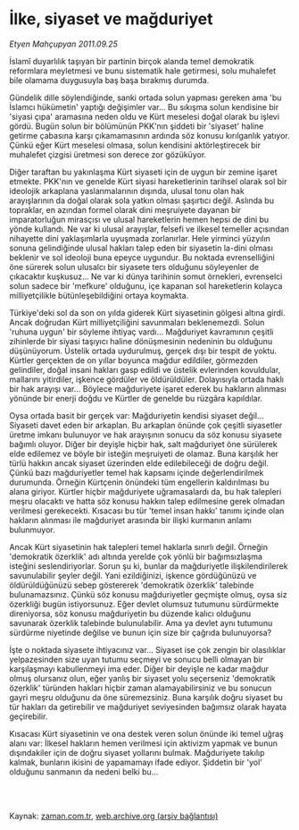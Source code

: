 # İlke, siyaset ve mağduriyet

*Etyen Mahçupyan 2011.09.25*

<td class="columnist-detail">
<p>İslamî duyarlılık taşıyan bir partinin birçok alanda temel demokratik reformlara meyletmesi ve bunu sistematik hale getirmesi, solu muhalefet bile olamama duygusuyla baş başa bırakmış durumda.</p>
<p>
<div id="haberMetinDiv">
<p>Gündelik dille söylendiğinde, sanki ortada solun yapması gereken ama 'bu İslamcı hükümetin' yaptığı değişimler var... Bu sıkışma solun kendisine bir 'siyasi çıpa' aramasına neden oldu ve Kürt meselesi doğal olarak bu işlevi gördü. Bugün solun bir bölümünün PKK'nın şiddeti bir 'siyaset' haline getirme çabasına karşı çıkamamasının ardında söz konusu kırılganlık yatıyor. Çünkü eğer Kürt meselesi olmasa, solun kendisini aktörleştirecek bir muhalefet çizgisi üretmesi son derece zor gözüküyor.
<p> Diğer taraftan bu yakınlaşma Kürt siyaseti için de uygun bir zemine işaret etmekte. PKK'nın ve genelde Kürt siyasi hareketlerinin tarihsel olarak sol bir ideolojik arkaplana yaslanmalarının dışında, ulusal tonu olan hak arayışlarının da doğal olarak sola yatkın olması şaşırtıcı değil. Aslında bu topraklar, en azından formel olarak dini meşruiyete dayanan bir imparatorluğun mirasçısı ve ulusal hareketlerin hemen hepsi de dini bu yönde kullandı. Ne var ki ulusal arayışlar, felsefi ve ilkesel temeller açısından nihayette dini yaklaşımlarla uyuşmada zorlanırlar. Hele yirminci yüzyılın sonuna gelindiğinde ulusal hakları talep eden bir siyasetin la-dini olması beklenir ve sol ideoloji buna epeyce uygundur. Bu noktada evrenselliğini öne sürerek solun ulusalcı bir siyasete ters olduğunu söyleyenler de çıkacaktır kuşkusuz... Ne var ki dünya tarihinin somut örnekleri, evrenselci solun sadece bir 'mefkure' olduğunu, içe kapanan sol hareketlerin kolayca milliyetçilikle bütünleşebildiğini ortaya koymakta. 
<p>Türkiye'deki sol da son on yılda giderek Kürt siyasetinin gölgesi altına girdi. Ancak doğrudan Kürt milliyetçiliğini savunmaları beklenemezdi. Solun 'ruhuna uygun' bir söyleme ihtiyaç vardı... Mağduriyet kavramının çeşitli zihinlerde bir siyasi taşıyıcı haline dönüşmesinin nedeninin bu olduğunu düşünüyorum. Üstelik ortada uydurulmuş, gerçek dışı bir tespit de yoktu. Kürtler gerçekten de on yıllar boyunca mağdur edildiler, görmezden gelindiler, doğal insani hakları gasp edildi ve üstelik evlerinden kovuldular, mallarını yitirdiler, işkence gördüler ve öldürüldüler. Dolayısıyla ortada haklı bir hak arayışı var... Böylece mağduriyete işaret ederek bu hakların alınması yönünde bir enerji doğdu ve Kürtler de genelde bu rüzgâra kapıldılar.
<p>Oysa ortada basit bir gerçek var: Mağduriyetin kendisi siyaset değil... Siyaseti davet eden bir arkaplan. Bu arkaplan önünde çok çeşitli siyasetler üretme imkanı bulunuyor ve hak arayışının sonucu da söz konusu siyasete bağımlı oluyor. Diğer bir deyişle hiçbir hak, salt mağduriyet öne sürülerek elde edilemez ve böyle bir isteğin meşruiyeti de olamaz. Buna karşılık her türlü hakkın ancak siyaset üzerinden elde edilebileceği de doğru değil. Çünkü bazı mağduriyetler temel hak kapsamı içinde değerlendirilmek durumunda. Örneğin Kürtçenin önündeki tüm engellerin kaldırılması bu alana giriyor. Kürtler hiçbir mağduriyete uğramasalardı da, bu hak talepleri meşru olacaktı ve hatta söz konusu hakkın talep edilmesine gerek olmadan verilmesi gerekecekti. Kısacası bu tür 'temel insan hakkı' tanımı içinde olan hakların alınması ile mağduriyet arasında bir ilişki kurmanın anlamı bulunmuyor.
<p> Ancak Kürt siyasetinin hak talepleri temel haklarla sınırlı değil. Örneğin 'demokratik özerklik' adı altında yerelde çok yönlü bir bağımsızlaşma isteğini seslendiriyorlar. Sorun şu ki, bunlar da mağduriyetle ilişkilendirilerek savunulabilir şeyler değil. Yani ezildiğinizi, işkence gördüğünüzü ve öldürüldüğünüzü sebep göstererek 'demokratik özerklik' talebinde bulunamazsınız. Çünkü söz konusu mağduriyetler geçmişte olmuş, oysa siz özerkliği bugün istiyorsunuz. Eğer devlet olumsuz tutumunu sürdürmekte direniyorsa, söz konusu mağduriyetin bu düzende kalıcı olduğunu savunarak özerklik talebinde bulunulabilir. Ama ya devlet aynı tutumunu sürdürme niyetinde değilse ve bunun için size bir çağrıda bulunuyorsa?
<p> İşte o noktada siyasete ihtiyacınız var... Siyaset ise çok zengin bir olasılıklar yelpazesinden size uyan tutumu seçmeyi ve sonucu belli olmayan bir karşılaşmayı kabullenmeyi ima eder. Diğer bir deyişle ne kadar mağdur olmuş olursanız olun, eğer yanlış bir siyaset yolu seçerseniz 'demokratik özerklik' türünden hakları hiçbir zaman alamayabilirsiniz ve bu sonucun gayri meşru olduğunu da öne süremezsiniz. Buna karşılık doğru siyaset bu tür hakları da getirebilir ve mağduriyet seviyesinden bağımsız olarak hayata geçirebilir.
<p> Kısacası Kürt siyasetinin ve ona destek veren solun önünde iki temel uğraş alanı var: İlkesel hakların hemen verilmesi için aktivizm yapmak ve bunun dışındakiler için de doğru siyaset yollarını bulmak. Mağduriyete takılıp kalmak, bunların ikisini de yapamamayı ifade ediyor. Şiddetin bir 'yol' olduğunu sanmanın da nedeni belki bu... </p></p></p></p></p></p></p></div>
</p>


<p><br>
		 </br></p></td>

Kaynak: [zaman.com.tr](http://zaman.com.tr/yazar.do?yazino=1183447), [web.archive.org (arşiv bağlantısı)](http://web.archive.org/web/20120104014255/http://www.zaman.com.tr:80/yazar.do?yazino=1183447)
